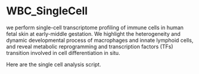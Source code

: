 # WBC_SingleCell
we perform single-cell transcriptome profiling of immune cells in human fetal skin at early-middle gestation. We highlight the heterogeneity and dynamic developmental process of macrophages and innate lymphoid cells, and reveal metabolic reprogramming and transcription factors (TFs) transition involved in cell differentiation in situ. 

Here are the single cell analysis script.
